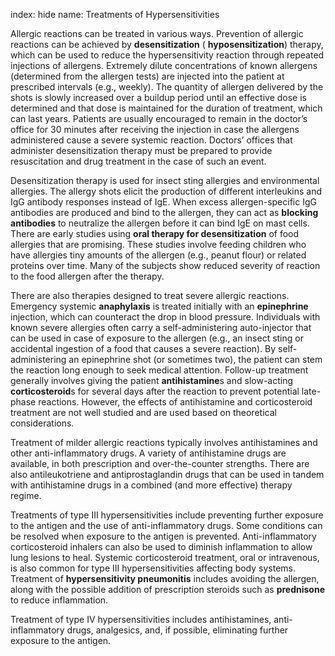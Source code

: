 index: hide
name: Treatments of Hypersensitivities

Allergic reactions can be treated in various ways. Prevention of allergic reactions can be achieved by  **desensitization** ( **hyposensitization**) therapy, which can be used to reduce the hypersensitivity reaction through repeated injections of allergens. Extremely dilute concentrations of known allergens (determined from the allergen tests) are injected into the patient at prescribed intervals (e.g., weekly). The quantity of allergen delivered by the shots is slowly increased over a buildup period until an effective dose is determined and that dose is maintained for the duration of treatment, which can last years. Patients are usually encouraged to remain in the doctor’s office for 30 minutes after receiving the injection in case the allergens administered cause a severe systemic reaction. Doctors’ offices that administer desensitization therapy must be prepared to provide resuscitation and drug treatment in the case of such an event.

Desensitization therapy is used for insect sting allergies and environmental allergies. The allergy shots elicit the production of different interleukins and IgG antibody responses instead of IgE. When excess allergen-specific IgG antibodies are produced and bind to the allergen, they can act as  **blocking antibodies** to neutralize the allergen before it can bind IgE on mast cells. There are early studies using  **oral therapy for desensitization** of food allergies that are promising. These studies involve feeding children who have allergies tiny amounts of the allergen (e.g., peanut flour) or related proteins over time. Many of the subjects show reduced severity of reaction to the food allergen after the therapy.

There are also therapies designed to treat severe allergic reactions. Emergency systemic  **anaphylaxis** is treated initially with an  **epinephrine** injection, which can counteract the drop in blood pressure. Individuals with known severe allergies often carry a self-administering auto-injector that can be used in case of exposure to the allergen (e.g., an insect sting or accidental ingestion of a food that causes a severe reaction). By self-administering an epinephrine shot (or sometimes two), the patient can stem the reaction long enough to seek medical attention. Follow-up treatment generally involves giving the patient  **antihistamine**s and slow-acting  **corticosteroid**s for several days after the reaction to prevent potential late-phase reactions. However, the effects of antihistamine and corticosteroid treatment are not well studied and are used based on theoretical considerations.

Treatment of milder allergic reactions typically involves antihistamines and other anti-inflammatory drugs. A variety of antihistamine drugs are available, in both prescription and over-the-counter strengths. There are also antileukotriene and antiprostaglandin drugs that can be used in tandem with antihistamine drugs in a combined (and more effective) therapy regime.

Treatments of type III hypersensitivities include preventing further exposure to the antigen and the use of anti-inflammatory drugs. Some conditions can be resolved when exposure to the antigen is prevented. Anti-inflammatory corticosteroid inhalers can also be used to diminish inflammation to allow lung lesions to heal. Systemic corticosteroid treatment, oral or intravenous, is also common for type III hypersensitivities affecting body systems. Treatment of  **hypersensitivity pneumonitis** includes avoiding the allergen, along with the possible addition of prescription steroids such as  **prednisone** to reduce inflammation.

Treatment of type IV hypersensitivities includes antihistamines, anti-inflammatory drugs, analgesics, and, if possible, eliminating further exposure to the antigen.
